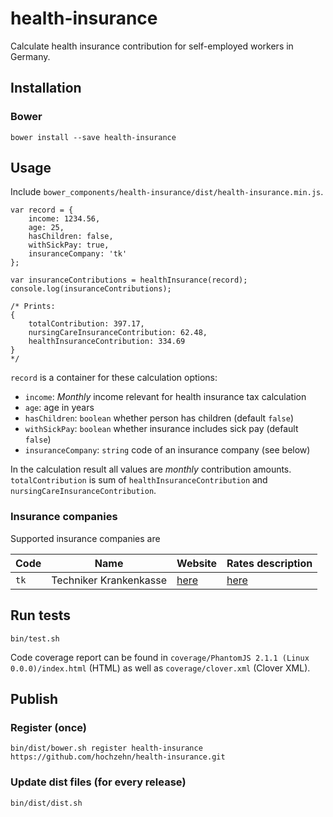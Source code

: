 # health-insurance

Calculate health insurance contribution for self-employed workers in Germany.

## Installation

### Bower

    bower install --save health-insurance

## Usage

Include `bower_components/health-insurance/dist/health-insurance.min.js`.

    var record = {
        income: 1234.56,
        age: 25,
        hasChildren: false,
        withSickPay: true,
        insuranceCompany: 'tk'
    };
    
    var insuranceContributions = healthInsurance(record);
    console.log(insuranceContributions);

    /* Prints:
    {
        totalContribution: 397.17,
        nursingCareInsuranceContribution: 62.48,
        healthInsuranceContribution: 334.69
    }
    */

`record` is a container for these calculation options:

- `income`: _Monthly_ income relevant for health insurance tax calculation
- `age`: age in years
- `hasChildren`: `boolean` whether person has children (default `false`)
- `withSickPay`: `boolean` whether insurance includes sick pay (default `false`)
- `insuranceCompany`: `string` code of an insurance company (see below)

In the calculation result all values are _monthly_ contribution amounts. `totalContribution` is sum of 
`healthInsuranceContribution` and `nursingCareInsuranceContribution`.

### Insurance companies

Supported insurance companies are

| Code    | Name                   | Website        | Rates description |
| ------- | ---------------------- | -------------- | ----------------- |
| `tk`    | Techniker Krankenkasse | [here][tk-web] | [here][tk-rates]  |

## Run tests

    bin/test.sh
    
Code coverage report can be found in `coverage/PhantomJS 2.1.1 (Linux 0.0.0)/index.html` (HTML) as well as `coverage/clover.xml` (Clover XML).

## Publish
    
### Register (once)

    bin/dist/bower.sh register health-insurance https://github.com/hochzehn/health-insurance.git
    
### Update dist files (for every release)
    
    bin/dist/dist.sh

[tk-web]: https://www.tk.de/
[tk-rates]: https://www.tk.de/tk/versichert-als-selbststaendige/beitraege-selbststaendige/beitragssaetze-und-beitraege-selbststaendige/816202
